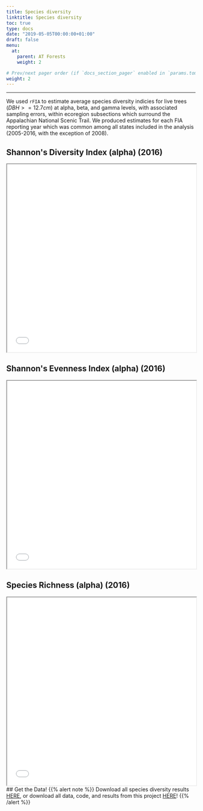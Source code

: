 ```yaml
---
title: Species diversity
linktitle: Species diversity
toc: true
type: docs
date: "2019-05-05T00:00:00+01:00"
draft: false
menu:
  at:
    parent: AT Forests
    weight: 2

# Prev/next pager order (if `docs_section_pager` enabled in `params.toml`)
weight: 2
---
```


___

We used `rFIA` to estimate average species diversity indicies for live trees ($DBH >= 12.7 cm$) at alpha, beta, and gamma levels, with associated sampling errors, within ecoregion subsections which surround the Appalachian National Scenic Trail. We produced estimates for each FIA reporting year which was common among all states included in the analysis (2005-2016, with the exception of 2008).

## Shannon's Diversity Index (alpha) (2016)
<iframe seamless src="/img/H_a.html" width="100%" height="500"></iframe>

## Shannon's Evenness Index (alpha) (2016)
<iframe seamless src="/img/Eh_a.html" width="100%" height="500"></iframe>

## Species Richness (alpha) (2016)
<iframe seamless src="/img/S_a.html" width="100%" height="500"></iframe>

<br> 
## Get the Data!  
{{% alert note %}}
Download all species diversity results <a href="/files/div.zip" target="_blank">HERE</a>, or download all data, code, and results from this project <a href="/files/AT_Summary.zip" target="_blank">HERE</a>!
{{% /alert %}}
  
